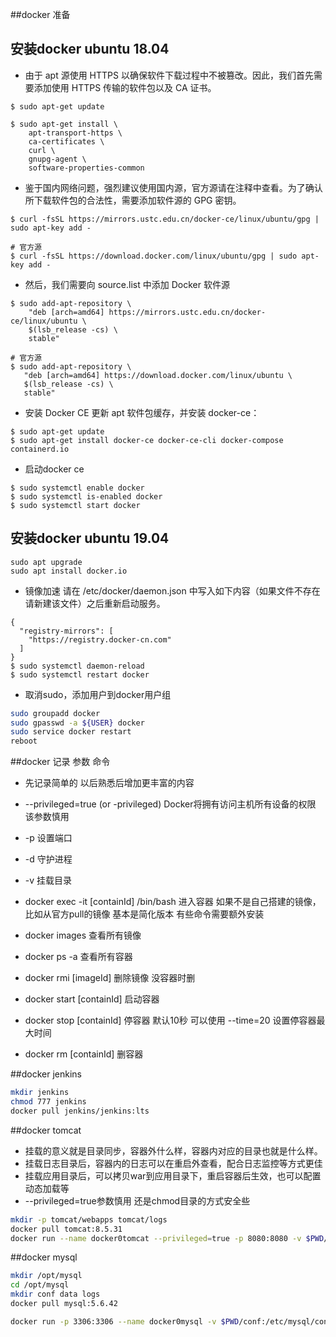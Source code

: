 ##docker 准备

## 安装docker  ubuntu 18.04
- 由于 apt 源使用 HTTPS 以确保软件下载过程中不被篡改。因此，我们首先需要添加使用 HTTPS 传输的软件包以及 CA 证书。

```
$ sudo apt-get update

$ sudo apt-get install \
    apt-transport-https \
    ca-certificates \
    curl \
    gnupg-agent \
    software-properties-common
```
- 鉴于国内网络问题，强烈建议使用国内源，官方源请在注释中查看。为了确认所下载软件包的合法性，需要添加软件源的 GPG 密钥。

```
$ curl -fsSL https://mirrors.ustc.edu.cn/docker-ce/linux/ubuntu/gpg | sudo apt-key add -

# 官方源
$ curl -fsSL https://download.docker.com/linux/ubuntu/gpg | sudo apt-key add -
```
- 然后，我们需要向 source.list 中添加 Docker 软件源

```
$ sudo add-apt-repository \
    "deb [arch=amd64] https://mirrors.ustc.edu.cn/docker-ce/linux/ubuntu \
    $(lsb_release -cs) \
    stable"

# 官方源
$ sudo add-apt-repository \
   "deb [arch=amd64] https://download.docker.com/linux/ubuntu \
   $(lsb_release -cs) \
   stable"
```
- 安装 Docker CE 更新 apt 软件包缓存，并安装 docker-ce：

```
$ sudo apt-get update
$ sudo apt-get install docker-ce docker-ce-cli docker-compose containerd.io
```
- 启动docker ce

```
$ sudo systemctl enable docker
$ sudo systemctl is-enabled docker
$ sudo systemctl start docker
```


## 安装docker  ubuntu 19.04
```
sudo apt upgrade
sudo apt install docker.io
```

- 镜像加速 请在 /etc/docker/daemon.json 中写入如下内容（如果文件不存在请新建该文件）之后重新启动服务。

```
{
  "registry-mirrors": [
    "https://registry.docker-cn.com"
  ]
}
$ sudo systemctl daemon-reload
$ sudo systemctl restart docker
```

- 取消sudo，添加用户到docker用户组

```sh
sudo groupadd docker 
sudo gpasswd -a ${USER} docker
sudo service docker restart
reboot
```


##docker 记录 参数 命令
- 先记录简单的 以后熟悉后增加更丰富的内容

- --privileged=true (or -privileged) Docker将拥有访问主机所有设备的权限 该参数慎用
- -p 设置端口
- -d 守护进程
- -v 挂载目录
- docker exec -it [containId] /bin/bash 进入容器 如果不是自己搭建的镜像，比如从官方pull的镜像 基本是简化版本 有些命令需要额外安装
- docker images 查看所有镜像
- docker ps -a 查看所有容器
- docker rmi [imageId] 删除镜像 没容器时删
- docker start [containId] 启动容器
- docker stop [containId] 停容器 默认10秒 可以使用 --time=20 设置停容器最大时间
- docker rm [containId] 删容器


##docker jenkins 
```sh
mkdir jenkins
chmod 777 jenkins
docker pull jenkins/jenkins:lts

```


##docker tomcat
- 挂载的意义就是目录同步，容器外什么样，容器内对应的目录也就是什么样。
- 挂载日志目录后，容器内的日志可以在重启外查看，配合日志监控等方式更佳
- 挂载应用目录后，可以拷贝war到应用目录下，重启容器后生效，也可以配置动态加载等
- --privileged=true参数慎用 还是chmod目录的方式安全些

```sh
mkdir -p tomcat/webapps tomcat/logs
docker pull tomcat:8.5.31
docker run --name docker0tomcat --privileged=true -p 8080:8080 -v $PWD/tomcat/logs:/usr/local/tomcat/logs -v $PWD/tomcat/webapps:/usr/local/tomcat/webapps -d tomcat:8.5.31
```

##docker mysql 
```sh
mkdir /opt/mysql
cd /opt/mysql
mkdir conf data logs
docker pull mysql:5.6.42

docker run -p 3306:3306 --name docker0mysql -v $PWD/conf:/etc/mysql/conf.d -v $PWD/logs:/logs -v $PWD/data:/var/lib/mysql -e MYSQL_ROOT_PASSWORD=1234 -d mysql:5.6.42 --character-set-server=utf8 --collation-server=utf8_general_ci
```
